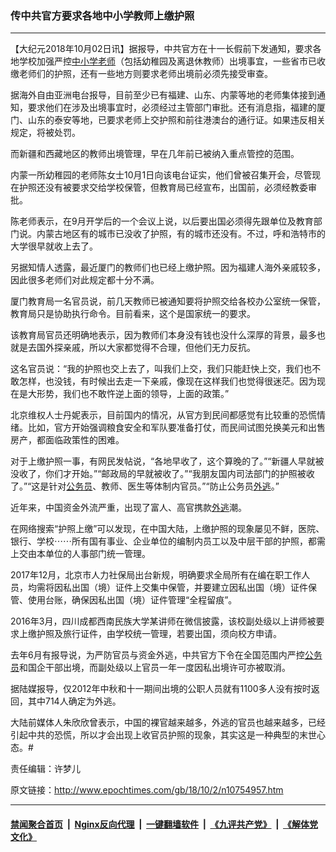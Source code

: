 ### 传中共官方要求各地中小学教师上缴护照
------------------------

<p>【大纪元2018年10月02日讯】据报导，中共官方在十一长假前下发通知，要求各地学校加强严控<a href="http://www.epochtimes.com/gb/tag/%E4%B8%AD%E5%B0%8F%E5%AD%A6%E8%80%81%E5%B8%88.html">中小学老师</a>（包括幼稚园及离退休教师）出境事宜，一些省市已收缴老师们的护照，还有一些地方则要求老师出境前必须先接受审查。</p>
<p>据海外自由亚洲电台报导，目前至少已有福建、山东、内蒙等地的老师集体接到通知，要求他们在涉及出境事宜时，必须经过主管部门审批。还有消息指，福建的厦门、山东的泰安等地，已要求老师上交护照和前往港澳台的通行证。如果违反相关规定，将被处罚。</p>
<p>而新疆和西藏地区的教师出境管理，早在几年前已被纳入重点管控的范围。</p>
<p>内蒙一所幼稚园的老师陈女士10月1日向该电台证实，他们曾被召集开会，尽管现在护照还没有被要求交给学校保管，但教育局已经宣布，出国前，必须经教委审批。</p>
<p>陈老师表示，在9月开学后的一个会议上说，以后要出国必须得先跟单位及教育部门说。内蒙古地区有的城市已没收了护照，有的城市还没有。不过，呼和浩特市的大学很早就收上去了。</p>
<p>另据知情人透露，最近厦门的教师们也已经上缴护照。因为福建人海外亲戚较多，因此很多老师们对此规定都十分不满。</p>
<p>厦门教育局一名官员说，前几天教师已被通知要将护照交给各校办公室统一保管，教育局只是协助执行命令。目前看来，这个是国家统一的要求。</p>
<p>该教育局官员还明确地表示，因为教师们本身没有钱也没什么深厚的背景，最多也就是去国外探亲戚，所以大家都觉得不合理，但他们无力反抗。</p>
<p>这名官员说：“我的护照也交上去了，叫我们上交，我们只能赶快上交，我们也不敢怎样，也没钱，有时候出去走一下亲戚，像现在这样我们也觉得很迷茫。因为现在是大形势，我们也不敢忤逆上面的领导，上面的政策。”</p>
<p>北京维权人士丹妮表示，目前国内的情况，从官方到民间都感觉有比较重的恐慌情绪。比如，官方开始强调粮食安全和军队要准备打仗，而民间试图兑换美元和出售房产，都面临政策性的困难。</p>
<p>对于上缴护照一事，有网民发帖说，“各地早收了，这个算晚的了。”“新疆人早就被没收了，你们才开始。”“邮政局的早就被收了。”“我朋友国内司法部门的护照被收了。”“这是针对<a href="http://www.epochtimes.com/gb/tag/%E5%85%AC%E5%8A%A1%E5%91%98.html">公务员</a>、教师、医生等体制内官员。”“防止公务员<a href="http://www.epochtimes.com/gb/tag/%E5%A4%96%E9%80%83.html">外逃</a>。”</p>
<p>近年来，中国资金外流严重，出现了富人、高官携款<a href="http://www.epochtimes.com/gb/tag/%E5%A4%96%E9%80%83.html">外逃</a>潮。</p>
<p>在网络搜索“护照上缴”可以发现，在中国大陆，上缴护照的现象屡见不鲜，医院、银行、学校⋯⋯所有国有事业、企业单位的编制内员工以及中层干部的护照，都需上交由本单位的人事部门统一管理。</p>
<p>2017年12月，北京市人力社保局出台新规，明确要求全局所有在编在职工作人员，均需将因私出国（境）证件上交集中保管，并要建立因私出国（境）证件保管、使用台账，确保因私出国（境）证件管理“全程留痕”。</p>
<p>2016年3月，四川成都西南民族大学某讲师在微信披露，该校副处级以上讲师被要求上缴护照及旅行证件，由学校统一管理，若要出国，须向校方申请。</p>
<p>去年6月有报导说，为严防官员与资金外逃，中共官方下令在全国范围内严控<a href="http://www.epochtimes.com/gb/tag/%E5%85%AC%E5%8A%A1%E5%91%98.html">公务员</a>和国企干部出境，而副处级以上官员一年一度因私出境许可亦被取消。</p>
<p>据陆媒报导，仅2012年中秋和十一期间出境的公职人员就有1100多人没有按时返回，其中714人确定为外逃。</p>
<p>大陆前媒体人朱欣欣曾表示，中国的裸官越来越多，外逃的官员也越来越多，已经引起中共的恐慌，所以才会出现上收官员护照的现象，其实这是一种典型的末世心态。#</p>
<p>责任编辑：许梦儿</p>

原文链接：http://www.epochtimes.com/gb/18/10/2/n10754957.htm


------------------------
#### [禁闻聚合首页](https://github.com/gfw-breaker/banned-news/blob/master/README.md) &nbsp;|&nbsp; [Nginx反向代理](https://github.com/gfw-breaker/open-proxy/blob/master/README.md) &nbsp;|&nbsp; [一键翻墙软件](https://github.com/gfw-breaker/nogfw/blob/master/README.md) &nbsp;|&nbsp; [《九评共产党》](https://github.com/gfw-breaker/9ping.md/blob/master/README.md#九评之一评共产党是什么) &nbsp;|&nbsp; [《解体党文化》](https://github.com/gfw-breaker/jtdwh.md/blob/master/README.md#绪论)